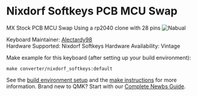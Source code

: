 # Nixdorf Softkeys PCB MCU Swap

MX Stock PCB MCU Swap Using a rp2040 clone with 28 pins
![Nabual](https://i.imgur.com/zvgMkfy.png)

Keyboard Maintainer: [Alectardy98](https://github.com/alectardy98)  
Hardware Supported: Nixdorf Softkeys
Hardware Availability: Vintage

Make example for this keyboard (after setting up your build environment):

    make converter/nixdorf_softkeys:default

See the [build environment setup](https://docs.qmk.fm/#/getting_started_build_tools) and the [make instructions](https://docs.qmk.fm/#/getting_started_make_guide) for more information. Brand new to QMK? Start with our [Complete Newbs Guide](https://docs.qmk.fm/#/newbs).
